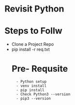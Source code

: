 # Revisit Python

# Steps to Follw
- Clone a Project Repo
- pip install -r req.txt
    # Pre- Requsite
        - Python setup
        - venv install
        - pip install
        - Check Python3 --version
        - pip3 --version